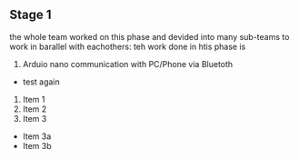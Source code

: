 ## Stage 1
the whole team worked on this phase and devided into many sub-teams to work in barallel with eachothers:
teh work done in htis phase is 
1. Arduio nano communication with PC/Phone via Bluetoth
  * test again
1. Item 1
2. Item 2
3. Item 3
 * <emsp> Item 3a
 * Item 3b

